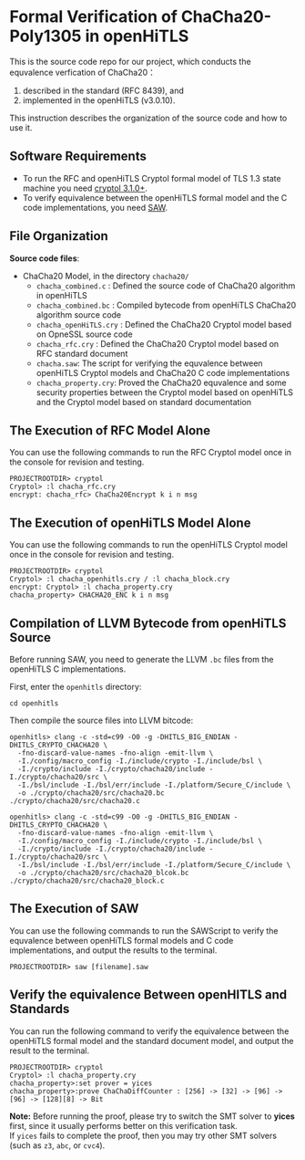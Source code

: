 # Formal Verification of ChaCha20-Poly1305 in openHiTLS
This is the source code repo for our project, which conducts the equvalence verfication of ChaCha20：
1) described in the standard (RFC 8439), and
2) implemented in the openHiTLS (v3.0.10).

This instruction describes the organization of the source code and how to use it.

## Software Requirements
- To run the RFC and openHiTLS Cryptol formal model of TLS 1.3 state machine you need [cryptol 3.1.0+](https://cryptol.net/).
- To verify equivalence between the openHiTLS formal model and the C code implementations, you need [SAW](https://saw.galois.com/).

## File Organization
**Source code files**:

- ChaCha20 Model, in the directory ``chacha20/``
  - ``chacha_combined.c``  : Defined the source code of ChaCha20 algorithm in openHiTLS
  - ``chacha_combined.bc`` : Compiled bytecode from openHiTLS ChaCha20 algorithm source code
  - ``chacha_openHiTLS.cry`` :  Defined the ChaCha20 Cryptol model based on OpneSSL source code
  - ``chacha_rfc.cry`` : Defined the ChaCha20 Cryptol model based on RFC standard document 
  - ``chacha.saw``: The script for verifying the equvalence between openHiTLS Cryptol models and ChaCha20 C code implementations
  - ``chacha_property.cry``: Proved the ChaCha20 equvalence and some security properties between the Cryptol model based on openHiTLS and the Cryptol model based on standard documentation

## The Execution of RFC Model Alone
You can use the following commands to run the RFC Cryptol model once in the console for revision and testing.

```
PROJECTROOTDIR> cryptol
Cryptol> :l chacha_rfc.cry
encrypt: chacha_rfc> ChaCha20Encrypt k i n msg
```

## The Execution of openHiTLS Model Alone
You can use the following commands to run the openHiTLS Cryptol model once in the console for revision and testing.

```
PROJECTROOTDIR> cryptol
Cryptol> :l chacha_openhitls.cry / :l chacha_block.cry 
encrypt: Cryptol> :l chacha_property.cry 
chacha_property> CHACHA20_ENC k i n msg
```

## Compilation of LLVM Bytecode from openHiTLS Source
Before running SAW, you need to generate the LLVM `.bc` files from the openHiTLS C implementations.

First, enter the `openhitls` directory:
```
cd openhitls
```

Then compile the source files into LLVM bitcode:
```
openhitls> clang -c -std=c99 -O0 -g -DHITLS_BIG_ENDIAN -DHITLS_CRYPTO_CHACHA20 \
  -fno-discard-value-names -fno-align -emit-llvm \
  -I./config/macro_config -I./include/crypto -I./include/bsl \
  -I./crypto/include -I./crypto/chacha20/include -I./crypto/chacha20/src \
  -I./bsl/include -I./bsl/err/include -I./platform/Secure_C/include \
  -o ./crypto/chacha20/src/chacha20.bc ./crypto/chacha20/src/chacha20.c

openhitls> clang -c -std=c99 -O0 -g -DHITLS_BIG_ENDIAN -DHITLS_CRYPTO_CHACHA20 \
  -fno-discard-value-names -fno-align -emit-llvm \
  -I./config/macro_config -I./include/crypto -I./include/bsl \
  -I./crypto/include -I./crypto/chacha20/include -I./crypto/chacha20/src \
  -I./bsl/include -I./bsl/err/include -I./platform/Secure_C/include \
  -o ./crypto/chacha20/src/chacha20_blcok.bc ./crypto/chacha20/src/chacha20_block.c
```

## The Execution of SAW
You can use the following commands to run the SAWScript to verify the equvalence between openHiTLS formal models and C code implementations, and output the results to the terminal.
```
PROJECTROOTDIR> saw [filename].saw
```

## Verify the equivalence Between openHITLS and Standards
You can run the following command to verify the equivalence between the openHiTLS formal model and the standard document model, and output the result to the terminal.
```
PROJECTROOTDIR> cryptol
Cryptol> :l chacha_property.cry 
chacha_property>:set prover = yices
chacha_property>:prove ChaChaDiffCounter : [256] -> [32] -> [96] -> [96] -> [128][8] -> Bit  
```
**Note:** Before running the proof, please try to switch the SMT solver to **yices** first, since it usually performs better on this verification task.  
If `yices` fails to complete the proof, then you may try other SMT solvers (such as `z3`, `abc`, or `cvc4`).


